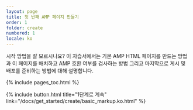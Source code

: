 ```yaml
---
layout: page
title: 첫 번째 AMP 페이지 만들기
order: 1
folder: create
numbered: 1
locale: ko
---
```


시작 방법을 잘 모르시나요? 이 자습서에서는 기본 AMP HTML 페이지를 만드는 방법과 이 페이지를 배치하고 AMP 호환 여부를 검사하는 방법 그리고 마지막으로 게시 및 배포를 준비하는 방법에 대해 설명합니다.

{% include pages_toc.html %}

{% include button.html title="1단계로 계속" link="/docs/get_started/create/basic_markup.ko.html" %}
